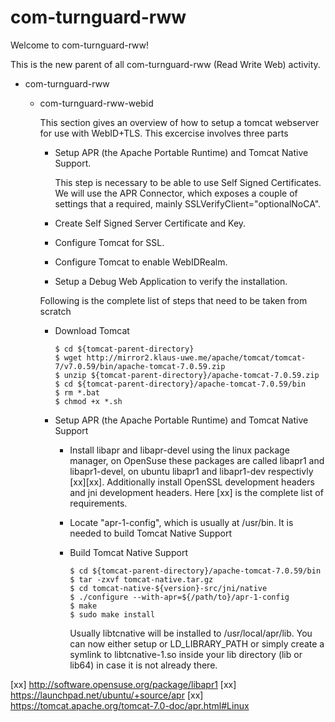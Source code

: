 # com-turnguard-rww

Welcome to com-turnguard-rww!

This is the new parent of all com-turnguard-rww (Read Write Web) activity.

- com-turnguard-rww
  - com-turnguard-rww-webid
  
      This section gives an overview of how to setup a tomcat webserver for use with WebID+TLS. This excercise involves three parts
    * Setup APR (the Apache Portable Runtime) and Tomcat Native Support.
       
      This step is necessary to be able to use Self Signed Certificates. We will use the APR Connector, which exposes a couple of settings that a required, mainly SSLVerifyClient="optionalNoCA". 
    * Create Self Signed Server Certificate and Key.
    * Configure Tomcat for SSL.
    * Configure Tomcat to enable WebIDRealm.
    * Setup a Debug Web Application to verify the installation.
  
    Following is the complete list of steps that need to be taken from scratch
    * Download Tomcat 
    
       `$ cd ${tomcat-parent-directory}`<br/>
       `$ wget http://mirror2.klaus-uwe.me/apache/tomcat/tomcat-7/v7.0.59/bin/apache-tomcat-7.0.59.zip`<br/>
       `$ unzip ${tomcat-parent-directory}/apache-tomcat-7.0.59.zip`<br/>
       `$ cd ${tomcat-parent-directory}/apache-tomcat-7.0.59/bin`<br/>
       `$ rm *.bat`<br/>
       `$ chmod +x *.sh`<br/>
    * Setup APR (the Apache Portable Runtime) and Tomcat Native Support
    
      * Install libapr and libapr-devel using the linux package manager, on OpenSuse these packages are called libapr1 and libapr1-devel, on ubuntu libapr1 and libapr1-dev respectivly [xx][xx]. Additionally install OpenSSL development headers and jni development headers. Here [xx] is the complete list of requirements.
      * Locate "apr-1-config", which is usually at /usr/bin. It is needed to build Tomcat Native Support
      * Build Tomcat Native Support
       
         `$ cd ${tomcat-parent-directory}/apache-tomcat-7.0.59/bin`<br/>
         `$ tar -zxvf tomcat-native.tar.gz`<br/>
         `$ cd tomcat-native-${version}-src/jni/native`<br/>
         `$ ./configure --with-apr=${/path/to}/apr-1-config`<br/>
         `$ make`<br/>
         `$ sudo make install`<br/>

         Usually libtcnative will be installed to /usr/local/apr/lib. You can now either setup or LD_LIBRARY_PATH
         or simply create a symlink to libtcnative-1.so inside your lib directory (lib or lib64) in case it is not already there.




[xx] http://software.opensuse.org/package/libapr1
[xx] https://launchpad.net/ubuntu/+source/apr
[xx] https://tomcat.apache.org/tomcat-7.0-doc/apr.html#Linux
    
    
      
